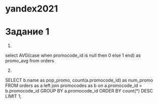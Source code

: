 # yandex2021

# Задание 1

1)

select AVG(case when promocode_id is null then 0 else 1 end) as promo_avg
from orders

2)

SELECT b.name as pop_promo, count(a.promocode_id) as num_promo
FROM orders as a
left join promocodes as b 
on a.promocode_id = b.promocode_id
GROUP BY a.promocode_id
ORDER BY count(*) DESC
LIMIT 1;
